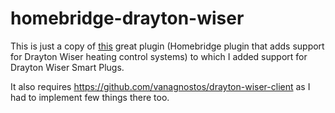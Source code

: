 # homebridge-drayton-wiser

This is just a copy of [this](https://github.com/stringbean/homebridge-drayton-wiser) great plugin (Homebridge plugin that adds support for Drayton Wiser heating control systems) to which I added support for Drayton Wiser Smart Plugs. 

It also requires https://github.com/vanagnostos/drayton-wiser-client as I had to implement few things there too. 
